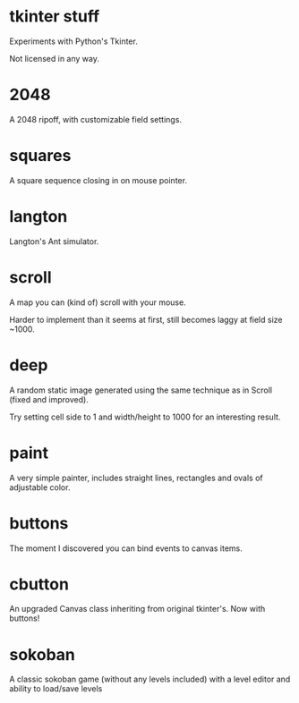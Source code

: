 # tkinter stuff
Experiments with Python's Tkinter.

Not licensed in any way.

# 2048
A 2048 ripoff, with customizable field settings.

# squares
A square sequence closing in on mouse pointer.

# langton
Langton's Ant simulator.

# scroll
A map you can (kind of) scroll with your mouse.

Harder to implement than it seems at first, still becomes laggy at field size ~1000.

# deep
A random static image generated using the same technique as in Scroll (fixed and improved).

Try setting cell side to 1 and width/height to 1000 for an interesting result.

# paint
A very simple painter, includes straight lines, rectangles and ovals of adjustable color.

# buttons
The moment I discovered you can bind events to canvas items.

# cbutton
An upgraded Canvas class inheriting from original tkinter's. Now with buttons!

# sokoban
A classic sokoban game (without any levels included) with a level editor and ability to load/save levels
